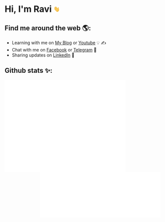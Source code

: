 # Hi, I'm Ravi <img src="https://raw.githubusercontent.com/rdp77/rdp77/master/wave.gif" width="20px" height="20px">

## Find me around the web 🌎:
- Learning with me on <a href="https://www.backupotak.com/" target="_blank">My Blog</a> or <a href="https://www.youtube.com/channel/UCgy1w-3_8D1VMfarucu2lrA" target="_blank">Youtube</a> 💡 ✍
- Chat with me on <a href="https://web.facebook.com/ravidwiputra77/" target="_blank"> Facebook</a> or <a href="https://t.me/rdp77" target="_blank">Telegram</a> 💬
- Sharing updates on <a href="https://www.linkedin.com/in/rdp77/" target="_blank">LinkedIn</a> 💼

<!---## Donate to me 💖:
[![paypal.me/RaviDwiPutra77](https://ionicabizau.github.io/badges/paypal.svg)](https://www.paypal.me/RaviDwiPutra77)
![Keybase BTC](https://img.shields.io/keybase/btc/rdp77)-->

## Github stats ✨:
[<img align="left" width="390" src="https://raw.githubusercontent.com/rdp77/rdp77/master/github-metrics.svg">](#)
[<img align="right" width="390" src="https://raw.githubusercontent.com/rdp77/rdp77/master/metrics.plugin.languages.details.svg">](#)
